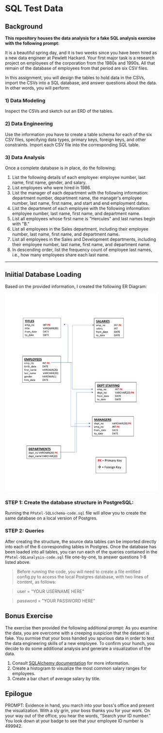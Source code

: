 # SQL Test Data

## Background
**This repository houses the data analysis for a fake SQL analysis exercise with the following prompt:**

It is a beautiful spring day, and it is two weeks since you have been hired as a new data engineer at Pewlett Hackard. Your first major task is a research project on employees of the corporation from the 1980s and 1990s. All that remain of the database of employees from that period are six CSV files.

In this assignment, you will design the tables to hold data in the CSVs, import the CSVs into a SQL database, and answer questions about the data. In other words, you will perform:

### 1) Data Modeling
Inspect the CSVs and sketch out an ERD of the tables.

### 2) Data Engineering
Use the information you have to create a table schema for each of the six CSV files, specifying data types, primary keys, foreign keys, and other constraints. Import each CSV file into the corresponding SQL table.

### 3) Data Analysis
Once a complete database is in place, do the following:
1. List the following details of each employee: employee number, last name, first name, gender, and salary.
2. List employees who were hired in 1986.
3. List the manager of each department with the following information: department number, department name, the manager's employee number, last name, first name, and start and end employment dates.
4. List the department of each employee with the following information: employee number, last name, first name, and department name.
5. List all employees whose first name is "Hercules" and last names begin with "B."
6. List all employees in the Sales department, including their employee number, last name, first name, and department name.
7. List all employees in the Sales and Development departments, including their employee number, last name, first name, and department name.
8. In descending order, list the frequency count of employee last names, i.e., how many employees share each last name.
-----

## Iniitial Database Loading
Based on the provided information, I created the following ER Diagram:

![ERD](ERD.png)

### STEP 1: Create the database structure in PostgreSQL:
Running the `PPatel-SQLschema-code.sql` file will allow you to create the same database on a local version of Postgres. 

### STEP 2: Queries
After creating the structure, the source data tables can be imported directly into each of the 6 corresponding tables in Postgres.  Once the database has been loaded into all tables, you can run each of the queries contained in the  `PPatel-SQLanalysis-code.sql` file one-by-one, to answer questions 1-8 listed above.

> Before running the code, you will need to create a file entitled config.py to access the local Postgres database, with two lines of content, as follows:

> user = "YOUR USERNAME HERE"

> password = "YOUR PASSWORD HERE"


## Bonus Exercise
The exercise then provided the following additional prompt:
As you examine the data, you are overcome with a creeping suspicion that the dataset is fake. You surmise that your boss handed you spurious data in order to test the data engineering skills of a new employee. To confirm your hunch, you decide to do some additional analysis and generate a visualization of the data.
1. Consult [SQLAlchemy documentation](https://docs.sqlalchemy.org/en/latest/core/engines.html#postgresql) for more information.
2. Create a histogram to visualize the most common salary ranges for employees.
3. Create a bar chart of average salary by title.


## Epilogue
PROMPT: Evidence in hand, you march into your boss's office and present the visualization. With a sly grin, your boss thanks you for your work. On your way out of the office, you hear the words, "Search your ID number." You look down at your badge to see that your employee ID number is 499942.